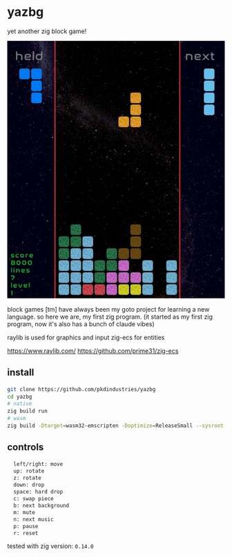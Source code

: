 # yazbg
yet another zig block game! 

![Screenshot of yazbg](screenshot.jpg)


block games [tm] have always been my goto project for learning a new language. so here we are, my first zig program.
(it started as my first zig program, now it's also has a bunch of claude vibes)

raylib is used for graphics and input
zig-ecs for entities

https://www.raylib.com/
https://github.com/prime31/zig-ecs

## install
```bash
git clone https://github.com/pkdindustries/yazbg
cd yazbg
# native
zig build run
# wasm
zig build -Dtarget=wasm32-emscripten -Doptimize=ReleaseSmall --sysroot <emsdk>

```

## controls
```
  left/right: move
  up: rotate
  z: rotate
  down: drop
  space: hard drop
  c: swap piece
  b: next background
  m: mute
  n: next music
  p: pause
  r: reset
```

tested with zig version: `0.14.0`
